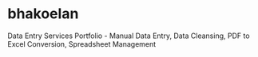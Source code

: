 # bhakoelan
Data Entry Services Portfolio - Manual Data Entry, Data Cleansing, PDF to Excel Conversion, Spreadsheet Management

